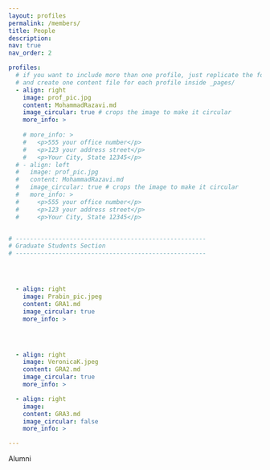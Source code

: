 ```yaml
---
layout: profiles
permalink: /members/
title: People
description: 
nav: true
nav_order: 2

profiles:
  # if you want to include more than one profile, just replicate the following block
  # and create one content file for each profile inside _pages/
  - align: right
    image: prof_pic.jpg
    content: MohammadRazavi.md
    image_circular: true # crops the image to make it circular
    more_info: >
    
    # more_info: >
    #   <p>555 your office number</p>
    #   <p>123 your address street</p>
    #   <p>Your City, State 12345</p>
  # - align: left
  #   image: prof_pic.jpg
  #   content: MohammadRazavi.md
  #   image_circular: true # crops the image to make it circular
  #   more_info: >
  #     <p>555 your office number</p>
  #     <p>123 your address street</p>
  #     <p>Your City, State 12345</p>


# -----------------------------------------------------
# Graduate Students Section
# -----------------------------------------------------




  - align: right
    image: Prabin_pic.jpeg
    content: GRA1.md
    image_circular: true
    more_info: >




  - align: right
    image: VeronicaK.jpeg
    content: GRA2.md
    image_circular: true
    more_info: >

  - align: right
    image: 
    content: GRA3.md
    image_circular: false
    more_info: >

---
```

Alumni
